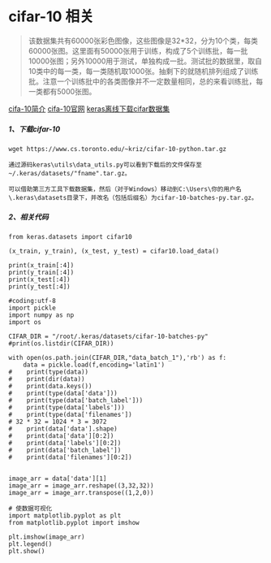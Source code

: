 # cifar-10 相关

> 该数据集共有60000张彩色图像，这些图像是32*32，分为10个类，每类60000张图。这里面有50000张用于训练，构成了5个训练批，每一批10000张图；另外10000用于测试，单独构成一批。测试批的数据里，取自10类中的每一类，每一类随机取1000张。抽剩下的就随机排列组成了训练批。注意一个训练批中的各类图像并不一定数量相同，总的来看训练批，每一类都有5000张图。

[cifa-10简介](https://www.cnblogs.com/Jerry-Dong/p/8109938.html)
[cifa-10官网](http://www.cs.toronto.edu/~kriz/cifar.html)
[keras离线下载cifar数据集](https://blog.csdn.net/nima1994/article/details/79910597)

##### 1、下载cifar-10
```
wget https://www.cs.toronto.edu/~kriz/cifar-10-python.tar.gz

通过源码keras\utils\data_utils.py可以看到下载后的文件保存至~/.keras/datasets/"fname".tar.gz。

可以借助第三方工具下载数据集，然后（对于Windows）移动到C:\Users\你的用户名\.keras\datasets目录下，并改名（包括后缀名）为cifar-10-batches-py.tar.gz。

```
##### 2、相关代码
```
from keras.datasets import cifar10

(x_train, y_train), (x_test, y_test) = cifar10.load_data()

print(x_train[:4])
print(y_train[:4])
print(x_test[:4])
print(y_test[:4])

#coding:utf-8
import pickle
import numpy as np
import os

CIFAR_DIR = "/root/.keras/datasets/cifar-10-batches-py"
#print(os.listdir(CIFAR_DIR))

with open(os.path.join(CIFAR_DIR,"data_batch_1"),'rb') as f:
    data = pickle.load(f,encoding='latin1')
#    print(type(data))
#    print(dir(data))
#    print(data.keys())
#    print(type(data['data']))
#    print(type(data['batch_label']))
#    print(type(data['labels']))
#    print(type(data['filenames'])
# 32 * 32 = 1024 * 3 = 3072
#    print(data['data'].shape)
#    print(data['data'][0:2])
#    print(data['labels'][0:2])
#    print(data['batch_label'])
#    print(data['filenames'][0:2])


image_arr = data['data'][1]
image_arr = image_arr.reshape((3,32,32))
image_arr = image_arr.transpose((1,2,0))

# 使数据可视化
import matplotlib.pyplot as plt
from matplotlib.pyplot import imshow

plt.imshow(image_arr)
plt.legend()
plt.show()
```